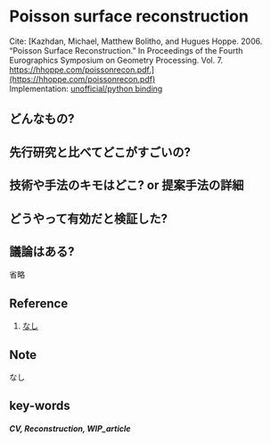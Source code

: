 # Poisson surface reconstruction

Cite: [Kazhdan, Michael, Matthew Bolitho, and Hugues Hoppe. 2006. “Poisson Surface Reconstruction.” In Proceedings of the Fourth Eurographics Symposium on Geometry Processing. Vol. 7. https://hhoppe.com/poissonrecon.pdf.](https://hhoppe.com/poissonrecon.pdf)  
Implementation: [unofficial/python binding](https://github.com/mmolero/pypoisson)  

## どんなもの?

## 先行研究と比べてどこがすごいの?

## 技術や手法のキモはどこ? or 提案手法の詳細

## どうやって有効だと検証した?

## 議論はある?
省略

## Reference
1. [なし]()

## Note
なし

## key-words
##### CV, Reconstruction, WIP_article



